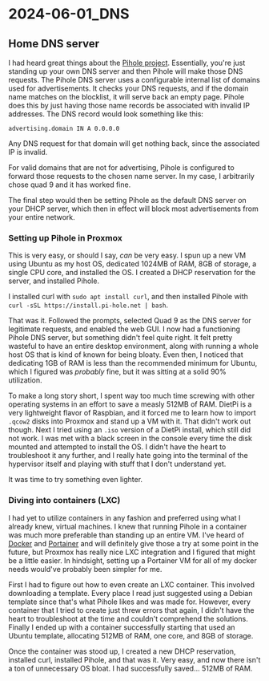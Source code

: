# 2024-06-01_DNS

## Home DNS server

I had heard great things about the [Pihole project](https://pi-hole.net/). Essentially, you're just standing up your own DNS server and then Pihole will make those DNS requests. The Pihole DNS server uses a configurable internal list of domains used for advertisements. It checks your DNS requests, and if the domain name matches on the blocklist, it will serve back an empty page. Pihole does this by just having those name records be associated with invalid IP addresses. The DNS record would look something like this:

``advertising.domain IN A 0.0.0.0``

Any DNS request for that domain will get nothing back, since the associated IP is invalid.

For valid domains that are not for advertising, Pihole is configured to forward those requests to the chosen name server. In my case, I arbitrarily chose quad 9 and it has worked fine.

The final step would then be setting Pihole as the default DNS server on your DHCP server, which then in effect will block most advertisements from your entire network.

### Setting up Pihole in Proxmox

This is very easy, or should I say, _can_ be very easy. I spun up a new VM using Ubuntu as my host OS, dedicated 1024MB of RAM, 8GB of storage, a single CPU core, and installed the OS. I created a DHCP reservation for the server, and installed Pihole.

I installed curl with ``sudo apt install curl``, and then installed Pihole with ``curl -sSL https://install.pi-hole.net | bash``.

That was it. Followed the prompts, selected Quad 9 as the DNS server for legitimate requests, and enabled the web GUI. I now had a functioning Pihole DNS server, but something didn't feel quite right. It felt pretty wasteful to have an entire desktop environment, along with running a whole host OS that is kind of known for being bloaty. Even then, I noticed that dedicating 1GB of RAM is less than the recommended minimum for Ubuntu, which I figured was _probably_ fine, but it was sitting at a solid 90% utilization.

To make a long story short, I spent way too much time screwing with other operating systems in an effort to save a measly 512MB of RAM. DietPi is a very lightweight flavor of Raspbian, and it forced me to learn how to import ``.qcow2`` disks into Proxmox and stand up a VM with it. That didn't work out though. Next I tried using an ``.iso`` version of a DietPi install, which still did not work. I was met with a black screen in the console every time the disk mounted and attempted to install the OS. I didn't have the heart to troubleshoot it any further, and I really hate going into the terminal of the hypervisor itself and playing with stuff that I don't understand yet.

It was time to try something even lighter.

### Diving into containers (LXC)

I had yet to utilize containers in any fashion and preferred using what I already knew, virtual machines. I knew that running Pihole in a container was much more preferable than standing up an entire VM. I've heard of [Docker](https://www.docker.com/) and [Portainer](https://www.portainer.io/) and will definitely give those a try at some point in the future, but Proxmox has really nice LXC integration and I figured that might be a little easier. In hindsight, setting up a Portainer VM for all of my docker needs would've probably been simpler for me.

First I had to figure out how to even create an LXC container. This involved downloading a template. Every place I read just suggested using a Debian template since that's what Pihole likes and was made for. However, every container that I tried to create just threw errors that again, I didn't have the heart to troubleshoot at the time and couldn't comprehend the solutions. Finally I ended up with a container successfully starting that used an Ubuntu template, allocating 512MB of RAM, one core, and 8GB of storage.

Once the container was stood up, I created a new DHCP reservation, installed curl, installed Pihole, and that was it. Very easy, and now there isn't a ton of unnecessary OS bloat. I had successfully saved... 512MB of RAM.